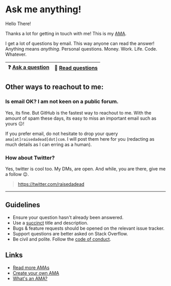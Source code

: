 # Ask me anything!

Hello There!

Thanks a lot for getting in touch with me! This is my [AMA](https://en.wikipedia.org/wiki/Reddit#IAmA_and_AMA).

I get a lot of questions by email. This way anyone can read the answer!
Anything means *anything*. Personal questions. Money. Work. Life. Code. Whatever.

| :question: [Ask a question ](../../issues/new) 	| :open_book: [Read questions ](../../issues?utf8=%E2%9C%93&q=is%3Aissue%20is%3Aclosed%20sort%3Aupdated-desc%20-label%3Ahidden) 	|
|:----------------------------------------------:	|:-----------------------------------------------------------------------------------------------------------------------------:	|

## Other ways to reachout to me:

### Is email OK? I am not keen on a public forum.

Yes, its fine. But GitHub is the fastest way to reachout to me. With the amount of spam these days, its easy to miss an important email such as yours :neutral_face:!

If you prefer email, do not hesitate to drop your query `ama[at]raisedadead[dot]com`. I will post them here for you (redacting as much details as I can erring as a human).

### How about Twitter?

Yes, twitter is cool too. My DMs, are open. And while, you are there, give me a follow :wink:.

> <https://twitter.com/raisedadead>

---

## Guidelines

- Ensure your question hasn't already been answered.
- Use a [succinct](https://dictionary.cambridge.org/dictionary/english/succinct) title and description.
- Bugs & feature requests should be opened on the relevant issue tracker.
- Support questions are better asked on Stack Overflow.
- Be civil and polite. Follow the [code of conduct](./CODE_OF_CONDUCT.md).

## Links

- [Read more AMAs](https://github.com/sindresorhus/amas)
- [Create your own AMA](https://github.com/sindresorhus/amas/blob/master/create-ama.md)
- [What's an AMA?](https://en.wikipedia.org/wiki/Reddit#IAmA_and_AMA)
